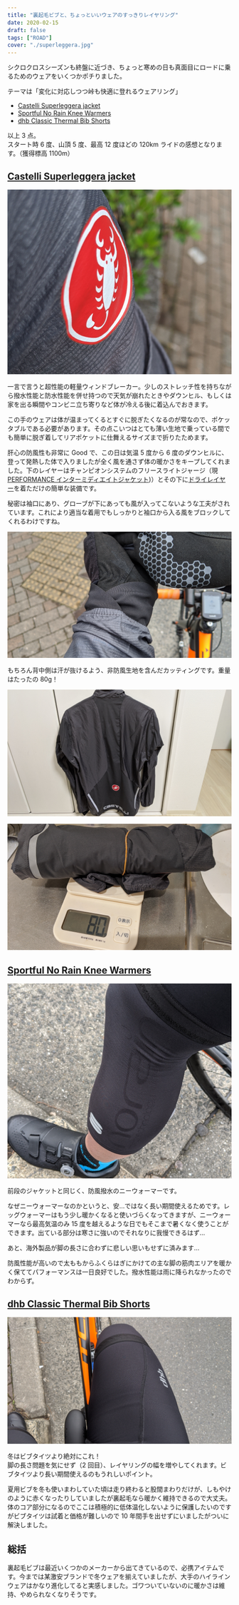 ```yaml
---
title: "裏起毛ビブと、ちょっといいウェアのすっきりレイヤリング"
date: 2020-02-15
draft: false
tags: ["ROAD"]
cover: "./superleggera.jpg"
---
```


シクロクロスシーズンも終盤に近づき、ちょっと寒めの日も真面目にロードに乗るためのウェアをいくつかポチりました。

テーマは「変化に対応しつつ峠も快適に登れるウェアリング」

- [Castelli Superleggera jacket](https://www.chainreactioncycles.com/jp/ja/castelli-superleggera-%E3%82%B8%E3%83%A3%E3%82%B1%E3%83%83%E3%83%88-aw19/rp-prod153559)
- [Sportful No Rain Knee Warmers](https://www.chainreactioncycles.com/jp/ja/sportful-no-rain-knee-warmers/rp-prod110088)
- [dhb Classic Thermal Bib Shorts](https://www.chainreactioncycles.com/jp/ja/dhb-classic-thermal-bib-shorts/rp-prod175942)

以上 3 点。  
スタート時 6 度、山頂 5 度、最高 12 度ほどの 120km ライドの感想となります。（獲得標高 1100m）

## [Castelli Superleggera jacket](https://www.chainreactioncycles.com/jp/ja/castelli-superleggera-%E3%82%B8%E3%83%A3%E3%82%B1%E3%83%83%E3%83%88-aw19/rp-prod153559)

![Superleggera Jacket](./superleggera.jpg)

一言で言うと超性能の軽量ウィンドブレーカー。少しのストレッチ性を持ちながら撥水性能と防水性能を併せ持つので天気が崩れたときやダウンヒル、もしくは家を出る瞬間やコンビニ立ち寄りなど体が冷える後に着込んでおきます。

この手のウェアは体が温まってくるとすぐに脱ぎたくなるのが常なので、ポケッタブルである必要があります。その点こいつはとても薄い生地で乗っている間でも簡単に脱ぎ着してリアポケットに仕舞えるサイズまで折りたためます。

肝心の防風性も非常に Good で、この日は気温 5 度から 6 度のダウンヒルに、登って発熱した体で入りましたが全く風を通さず体の暖かさをキープしてくれました。下のレイヤーはチャンピオンシステムのフリースライトジャージ（現[PERFORMANCE インターミディエイトジャケット](https://champ-sys.jp/collections/performance-cycling/products/performance-intermediatejak))）とその下に[ドライレイヤー](https://amzn.to/2uN2n2G)を着ただけの簡単な装備です。

秘密は袖口にあり、グローブが下にあっても風が入ってこないような工夫がされています。これにより適当な着用でもしっかりと袖口から入る風をブロックしてくれるわけですね。

![袖口の加工が良い](./sode.jpg)

もちろん背中側は汗が抜けるよう、非防風生地を含んだカッティングです。重量はたったの 80g！

![背中](./sl_backside.jpg)

![重量](./sl_weight.jpg)

## [Sportful No Rain Knee Warmers](https://www.chainreactioncycles.com/jp/ja/sportful-no-rain-knee-warmers/rp-prod110088)

![KneeWarmer](./norain_knee.jpg)

前段のジャケットと同じく、防風撥水のニーウォーマーです。

なぜニーウォーマーなのかというと、安…ではなく長い期間使えるためです。レッグウォーマーはもう少し暖かくなると使いづらくなってきますが、ニーウォーマーなら最高気温のみ 15 度を越えるような日でもそこまで暑くなく使うことができます。出ている部分は寒さに強いのでそれなりに我慢できるはず…

あと、海外製品が脚の長さに合わずに悲しい思いもせずに済みます…

防風性能が高いので太ももからふくらはぎにかけての主な脚の筋肉エリアを暖かく保ててパフォーマンスは一日良好でした。撥水性能は雨に降られなかったのでわからず。

## [dhb Classic Thermal Bib Shorts](https://www.chainreactioncycles.com/jp/ja/dhb-classic-thermal-bib-shorts/rp-prod175942)

![dhb_thermal_bib](./dhb_thermal_bib.jpg)

冬はビブタイツより絶対にこれ！  
脚の長さ問題を気にせず（2 回目）、レイヤリングの幅を増やしてくれます。ビブタイツより長い期間使えるのもうれしいポイント。

夏用ビブを冬も使いまわしていた頃は走り終わると股間まわりだけが、しもやけのように赤くなったりしていましたが裏起毛なら暖かく維持できるので大丈夫。体のコア部分になるのでここは積極的に低体温化しないように保護したいのですがビブタイツは試着と価格が難しいので 10 年間手を出せずにいましたがついに解決しました。

## 総括

裏起毛ビブは最近いくつかのメーカーから出てきているので、必携アイテムです。今までは某激安ブランドで冬ウェアを揃えていましたが、大手のハイラインウェアはかなり進化してると実感しました。ゴワついていないのに暖かさは維持、やめられなくなりそうです。

<AmazonLinkBox url="http://www.amazon.co.jp/exec/obidos/ASIN/B084GT3L6V/gensobunya-22/ref=nosim/" />
